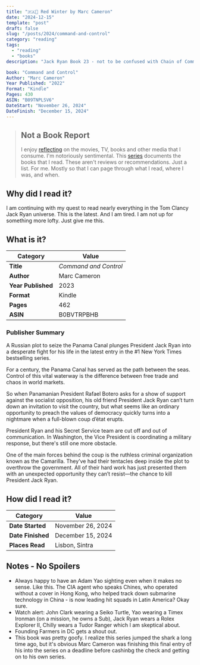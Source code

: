 ```yaml
---
title: "🇵🇦🚢 Red Winter by Marc Cameron"
date: "2024-12-15"
template: "post"
draft: false
slug: "/posts/2024/command-and-control"
category: "reading"
tags:
  - "reading"
  - "books"
description: "Jack Ryan Book 23 - not to be confused with Chain of Command"

book: "Command and Control"
Author: "Marc Cameron"
Year Published: "2022"
Format: "Kindle"
Pages: 430
ASIN: "B09TNPLSV6"
DateStart: "November 26, 2024"
DateFinish: "December 15, 2024"
---
```


> ## Not a Book Report
> I enjoy [reflecting](https://blog.samrhea.com/posts/2019/analyze-media-habits) on the movies, TV, books and other media that I consume. I'm notoriously sentimental. This [series](https://blog.samrhea.com/category/reading) documents the books that I read. These aren't reviews or recommendations. Just a list. For me. Mostly so that I can page through what I read, where I was, and when.

## Why did I read it?
I am continuing with my quest to read nearly everything in the Tom Clancy Jack Ryan universe. This is the latest. And I am tired. I am not up for something more lofty. Just give me this.

## What is it?
|Category|Value|
|---|---|
|**Title**|*Command and Control*|
|**Author**|Marc Cameron|
|**Year Published**|2023|
|**Format**|Kindle|
|**Pages**|462|
|**ASIN**|B0BVTRPBHB|

### Publisher Summary

A Russian plot to seize the Panama Canal plunges President Jack Ryan into a desperate fight for his life in the latest entry in the #1 New York Times bestselling series.

For a century, the Panama Canal has served as the path between the seas. Control of this vital waterway is the difference between free trade and chaos in world markets.

So when Panamanian President Rafael Botero asks for a show of support against the socialist opposition, his old friend President Jack Ryan can’t turn down an invitation to visit the country, but what seems like an ordinary opportunity to preach the values of democracy quickly turns into a nightmare when a full-blown coup d’état erupts.

President Ryan and his Secret Service team are cut off and out of communication. In Washington, the Vice President is coordinating a military response, but there's still one more obstacle.

One of the main forces behind the coup is the ruthless criminal organization known as the Camarilla. They’ve had their tentacles deep inside the plot to overthrow the government. All of their hard work has just presented them with an unexpected opportunity they can’t resist—the chance to kill President Jack Ryan.

## How did I read it?
|Category|Value|
|---|---|
|**Date Started**|November 26, 2024|
|**Date Finished**|December 15, 2024|
|**Places Read**|Lisbon, Sintra|

## Notes - No Spoilers
* Always happy to have an Adam Yao sighting even when it makes no sense. Like this. The CIA agent who speaks Chines, who operated without a cover in Hong Kong, who helped track down submarine technology in China - is now leading hit squads in Latin America? Okay sure.
* Watch alert: John Clark wearing a Seiko Turtle, Yao wearing a Timex Ironman (on a mission, he owns a Sub), Jack Ryan wears a Rolex Explorer II, Chilly wears a Tudor Ranger which I am skeptical about.
* Founding Farmers in DC gets a shout out.
* This book was pretty goofy. I realize this series jumped the shark a long time ago, but it's obvious Marc Cameron was finishing this final entry of his into the series on a deadline before cashinbg the check and getting on to his own series.
